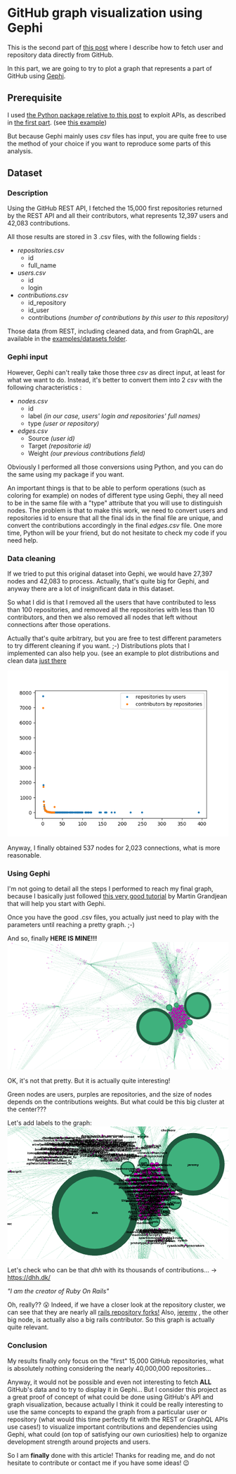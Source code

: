 # GitHub graph visualization using Gephi

This is the second part of <a href="part1.html">this post</a> where I
describe how to fetch user and repository data directly from GitHub.

In this part, we are going to try to plot a graph that represents a part
of GitHub using <a href="https://gephi.org/">Gephi</a>.

## Prerequisite

I used <a href="https://github.com/PaulBreugnot/GraphGitHub">the Python package relative to this post</a>
to exploit APIs, as described in <a href="https://paulbreugnot.github.io/GraphGitHub/">the first part</a>. (see [this example](https://github.com/PaulBreugnot/GraphGitHub/blob/master/examples/rest_api_example.py))

But because Gephi mainly uses <em>csv</em> files has input,
you are quite free to use the method of your choice if you want to
reproduce some parts of this analysis.

## Dataset
### Description

Using the GitHub REST API, I fetched the 15,000 first repositories returned
by the REST API and all their contributors, what represents 12,397 users and
42,083 contributions.

All those results are stored in 3 .csv files, with the following fields :

* <em>repositories.csv</em>
  * id
  * full_name
* <em>users.csv</em>
  * id
  * login
* <em>contributions.csv</em>
  * id_repository
  * id_user
  * contributions <em>(number of contributions by this user to this repository)</em>

Those data (from REST, including cleaned data, and from GraphQL, are available in the [examples/datasets folder](https://github.com/PaulBreugnot/GraphGitHub/tree/master/examples).

### Gephi input

However, Gephi can't really take those three <em>csv</em> as direct input,
at least for what we want to do. Instead, it's better to convert them into
2 <em>csv</em> with the following characteristics :

* <em>nodes.csv</em>
  * id
  * label <em>(in our case, users' login and repositories' full names)</em>
  * type <em>(<em>user</em> or <em>repository</em>)</em>
* <em>edges.csv</em>
  * Source <em>(user id)</em>
  * Target <em>(repositorie id)</em>
  * Weight <em>(our previous <em>contributions</em> field)</em>
  
Obviously I performed all those conversions using Python, and you can do
the same using my package if you want.

An important things is that to be able to perform operations (such as
coloring for example) on nodes of different type using Gephi, they all
need to be in the same file with a "type" attribute that you will use to
distinguish nodes. The problem is that to make this work, we need to
convert users and repositories id to ensure that all the final ids in the
final file are unique, and convert the contributions accordingly in the
final <em>edges.csv</em> file. One more time, Python will be your friend,
but do not hesitate to check my code if you need help.


### Data cleaning

If we tried to put this original dataset into Gephi, we would have 27,397
nodes and 42,083 to process. Actually, that's quite big for Gephi, and
anyway there are a lot of insignificant data in this dataset.

So what I did is that I removed all the users that have contributed to less
than 100 repositories, and removed all the repositories with less than 10
contributors, and then we also removed all nodes that left without
connections after those operations.

Actually that's quite arbitrary, but you are free to test different
parameters to try different cleaning if you want. ;-) Distributions plots
that I implemented can also help you. (see an example to plot distributions and clean data [just there](https://github.com/PaulBreugnot/GraphGitHub/blob/master/examples/data_cleaning_example.py)

![Distribution plot example](distributions_example.png)


Anyway, I finally obtained 537 nodes for 2,023 connections, what is more
reasonable.

### Using Gephi

I'm not going to detail all the steps I performed to reach my final graph,
because I basically just followed <a href="http://www.martingrandjean.ch/gephi-introduction/">this very good tutorial</a>
by Martin Grandjean that will help you start with Gephi.

Once you have the good .csv files, you actually just need to play with the
parameters until reaching a pretty graph. ;-)

And so, finally <strong>HERE IS MINE!!!</strong>
![Gephi Graph](gephi_without_labels.png)

OK, it's not that pretty. But it is actually quite interesting!

Green nodes are users, purples are repositories, and the size of nodes
depends on the contributions weights. But what could be this big cluster
at the center???

Let's add labels to the graph:
![Gephi Graph Cluster](gephi_graph_cluster.png)

Let's check who can be that <em>dhh</em> with its thousands
of contributions... -> <a href="https://dhh.dk/">https://dhh.dk/</a>

<em>"I am the creator of Ruby On Rails"</em>

Oh, really?? :open_mouth: Indeed, if we have a closer look at the repository cluster, we
can see that they are nearly all <a href="https://github.com/rails/rails">rails repository forks!</a>
Also, <a href="https://github.com/jeremy">jeremy</a>
, the other big node, is actually also a big rails contributor.
So this graph is actually quite relevant.

### Conclusion

My results finally only focus on the "first" 15,000 GitHub repositories,
what is absolutely nothing considering the nearly 40,000,000 repositories...

Anyway, it would not be possible and even not interesting to fetch
<strong>ALL</strong> GitHub's data and to try to display it in Gephi...
But I consider this project as a great proof of concept of what could be
done using GitHub's API and graph visualization, because actually I think
it could be really interesting to use the same concepts to expand the graph
from a particular user or repository (what would this time perfectly fit
with the REST or GraphQL APIs use cases!) to visualize important contributions
and dependencies using Gephi, what could (on top of satisfying our own
curiosities) help to organize development strength around projects and
users.

So I am <strong>finally</strong> done with this article! Thanks for
reading me, and do not hesitate to contribute or contact me if you have some
ideas! :wink:

